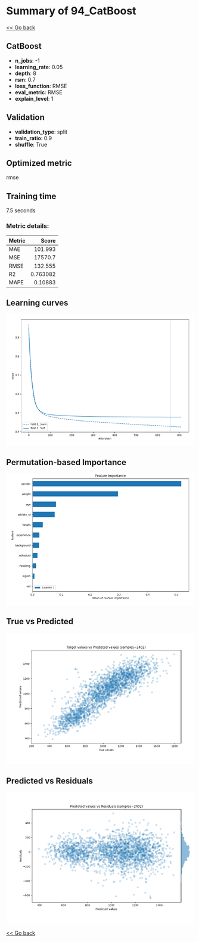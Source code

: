 # Summary of 94_CatBoost

[<< Go back](../README.md)


## CatBoost
- **n_jobs**: -1
- **learning_rate**: 0.05
- **depth**: 8
- **rsm**: 0.7
- **loss_function**: RMSE
- **eval_metric**: RMSE
- **explain_level**: 1

## Validation
 - **validation_type**: split
 - **train_ratio**: 0.9
 - **shuffle**: True

## Optimized metric
rmse

## Training time

7.5 seconds

### Metric details:
| Metric   |        Score |
|:---------|-------------:|
| MAE      |   101.993    |
| MSE      | 17570.7      |
| RMSE     |   132.555    |
| R2       |     0.763082 |
| MAPE     |     0.10883  |



## Learning curves
![Learning curves](learning_curves.png)

## Permutation-based Importance
![Permutation-based Importance](permutation_importance.png)
## True vs Predicted

![True vs Predicted](true_vs_predicted.png)


## Predicted vs Residuals

![Predicted vs Residuals](predicted_vs_residuals.png)



[<< Go back](../README.md)
